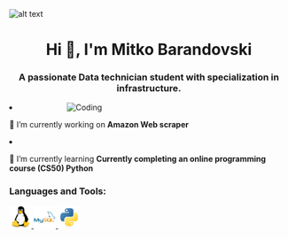 <img src="https://media4.giphy.com/media/coxQHKASG60HrHtvkt/giphy.gif?cid=ecf05e47e5vqyah4yvtriuw63hp7r3j3x27cnawcjj996oai&ep=v1_gifs_search&rid=giphy.gif&ct=g" alt="alt text" width="5000px" height="300px" />
<h1 align="center">Hi 👋, I'm Mitko Barandovski</h1>
<h3 align="center">A passionate Data technician student with specialization in infrastructure.</h3>
<img align="right" alt="Coding" width="400" src="https://media.tenor.com/NeJfHqkmdMIAAAAi/tux-linux-penguin.gif")




- 🔭 I’m currently working on **Amazon Web scraper**

- 🌱 I’m currently learning **Currently completing an online programming course (CS50) Python**



<h3 align="left">Languages and Tools:</h3>
<p align="left"> <a href="https://www.linux.org/" target="_blank" rel="noreferrer"> <img src="https://raw.githubusercontent.com/devicons/devicon/master/icons/linux/linux-original.svg" alt="linux" width="40" height="40"/> </a> <a href="https://www.mysql.com/" target="_blank" rel="noreferrer"> <img src="https://raw.githubusercontent.com/devicons/devicon/master/icons/mysql/mysql-original-wordmark.svg" alt="mysql" width="40" height="40"/> </a> <a href="https://www.python.org" target="_blank" rel="noreferrer"> <img src="https://raw.githubusercontent.com/devicons/devicon/master/icons/python/python-original.svg" alt="python" width="40" height="40"/> </a> </p>



